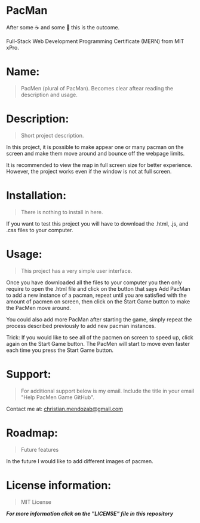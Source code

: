 # PacMan

After some ☕ and some 🍎 this is the outcome.

Full-Stack Web Development Programming Certificate (MERN) from MIT xPro.

# Name:
> PacMen (plural of PacMan). Becomes clear aftear reading the description and usage.

# Description: 
> Short project description. 

In this project, it is possible to make appear one or many pacman on the screen and make them move around and bounce off the webpage limits.

It is recommended to view the map in full screen size for better experience. However, the project works even if the window is not at full screen.

# Installation: 
> There is nothing to install in here.

If you want to test this project you will have to download the .html, .js, and .css files to your computer. 

# Usage: 
> This project has a very simple user interface.

Once you have downloaded all the files to your computer you then only require to open the .html file and click on the button that says Add PacMan to add a new instance of a pacman, repeat until you are satisfied with the amount of pacmen on screen, then click on the Start Game button to make the PacMen move around.

You could also add more PacMan after starting the game, simply repeat the process described previously to add new pacman instances.

Trick: If you would like to see all of the pacmen on screen to speed up, click again on the Start Game button. The PacMen will start to move even faster each time you press the Start Game button.

# Support: 
> For additional support below is my email. Include the title in your email "Help PacMen Game GitHub".

Contact me at: christian.mendozab@gmail.com

# Roadmap: 
> Future features

In the future I would like to add different images of pacmen.

# License information: 
> MIT License

***For more information click on the "LICENSE" file in this repository***
